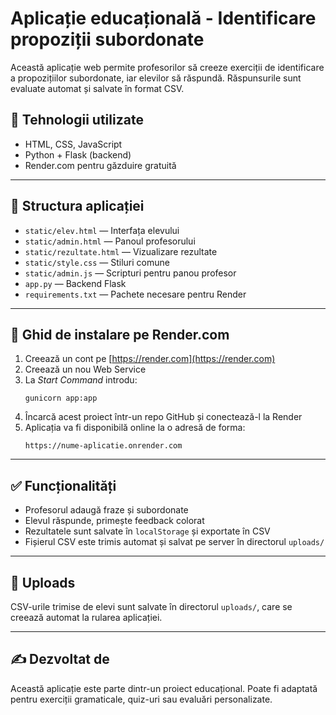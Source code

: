 # Aplicație educațională - Identificare propoziții subordonate

Această aplicație web permite profesorilor să creeze exerciții de identificare a propozițiilor subordonate, iar elevilor să răspundă. Răspunsurile sunt evaluate automat și salvate în format CSV.

## 🔧 Tehnologii utilizate

- HTML, CSS, JavaScript
- Python + Flask (backend)
- Render.com pentru găzduire gratuită

---

## 📁 Structura aplicației

- `static/elev.html` — Interfața elevului
- `static/admin.html` — Panoul profesorului
- `static/rezultate.html` — Vizualizare rezultate
- `static/style.css` — Stiluri comune
- `static/admin.js` — Scripturi pentru panou profesor
- `app.py` — Backend Flask
- `requirements.txt` — Pachete necesare pentru Render

---

## 🚀 Ghid de instalare pe Render.com

1. Creează un cont pe [https://render.com](https://render.com)
2. Creează un nou Web Service
3. La *Start Command* introdu:
   ```
   gunicorn app:app
   ```
4. Încarcă acest proiect într-un repo GitHub și conectează-l la Render
5. Aplicația va fi disponibilă online la o adresă de forma:
   ```
   https://nume-aplicatie.onrender.com
   ```

---

## ✅ Funcționalități

- Profesorul adaugă fraze și subordonate
- Elevul răspunde, primește feedback colorat
- Rezultatele sunt salvate în `localStorage` și exportate în CSV
- Fișierul CSV este trimis automat și salvat pe server în directorul `uploads/`

---

## 📂 Uploads

CSV-urile trimise de elevi sunt salvate în directorul `uploads/`, care se creează automat la rularea aplicației.

---

## ✍️ Dezvoltat de

Această aplicație este parte dintr-un proiect educațional. Poate fi adaptată pentru exerciții gramaticale, quiz-uri sau evaluări personalizate.
